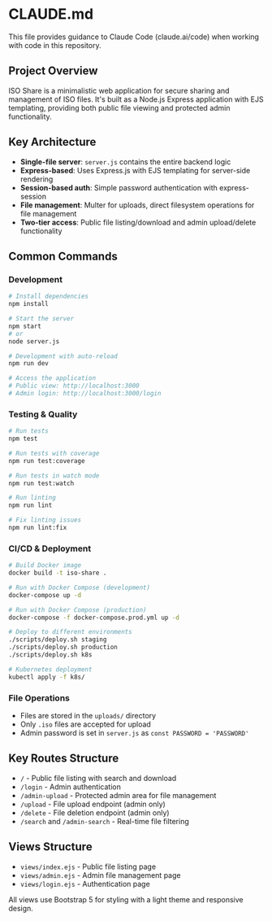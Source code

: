 # CLAUDE.md

This file provides guidance to Claude Code (claude.ai/code) when working with code in this repository.

## Project Overview

ISO Share is a minimalistic web application for secure sharing and management of ISO files. It's built as a Node.js Express application with EJS templating, providing both public file viewing and protected admin functionality.

## Key Architecture

- **Single-file server**: `server.js` contains the entire backend logic
- **Express-based**: Uses Express.js with EJS templating for server-side rendering
- **Session-based auth**: Simple password authentication with express-session
- **File management**: Multer for uploads, direct filesystem operations for file management
- **Two-tier access**: Public file listing/download and admin upload/delete functionality

## Common Commands

### Development
```bash
# Install dependencies
npm install

# Start the server
npm start
# or
node server.js

# Development with auto-reload
npm run dev

# Access the application
# Public view: http://localhost:3000
# Admin login: http://localhost:3000/login
```

### Testing & Quality
```bash
# Run tests
npm test

# Run tests with coverage
npm run test:coverage

# Run tests in watch mode
npm run test:watch

# Run linting
npm run lint

# Fix linting issues
npm run lint:fix
```

### CI/CD & Deployment
```bash
# Build Docker image
docker build -t iso-share .

# Run with Docker Compose (development)
docker-compose up -d

# Run with Docker Compose (production)
docker-compose -f docker-compose.prod.yml up -d

# Deploy to different environments
./scripts/deploy.sh staging
./scripts/deploy.sh production
./scripts/deploy.sh k8s

# Kubernetes deployment
kubectl apply -f k8s/
```

### File Operations
- Files are stored in the `uploads/` directory
- Only `.iso` files are accepted for upload
- Admin password is set in `server.js` as `const PASSWORD = 'PASSWORD'`

## Key Routes Structure

- `/` - Public file listing with search and download
- `/login` - Admin authentication
- `/admin-upload` - Protected admin area for file management
- `/upload` - File upload endpoint (admin only)
- `/delete` - File deletion endpoint (admin only)
- `/search` and `/admin-search` - Real-time file filtering

## Views Structure

- `views/index.ejs` - Public file listing page
- `views/admin.ejs` - Admin file management page  
- `views/login.ejs` - Authentication page

All views use Bootstrap 5 for styling with a light theme and responsive design.
